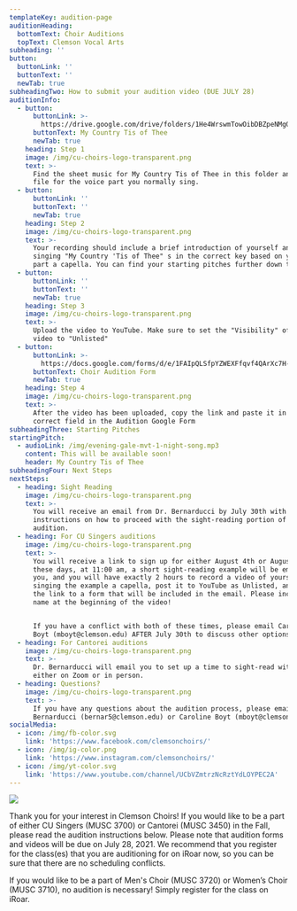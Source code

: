 ```yaml
---
templateKey: audition-page
auditionHeading:
  bottomText: Choir Auditions
  topText: Clemson Vocal Arts
subheading: ''
button:
  buttonLink: ''
  buttonText: ''
  newTab: true
subheadingTwo: How to submit your audition video (DUE JULY 28)
auditionInfo:
  - button:
      buttonLink: >-
        https://drive.google.com/drive/folders/1He4WrswmTowOibDBZpeNMgQwzEK9f2Am?usp=sharing
      buttonText: My Country Tis of Thee
      newTab: true
    heading: Step 1
    image: /img/cu-choirs-logo-transparent.png
    text: >-
      Find the sheet music for My Country Tis of Thee in this folder and use the
      file for the voice part you normally sing.
  - button:
      buttonLink: ''
      buttonText: ''
      newTab: true
    heading: Step 2
    image: /img/cu-choirs-logo-transparent.png
    text: >-
      Your recording should include a brief introduction of yourself and you
      singing "My Country 'Tis of Thee" s in the correct key based on your voice
      part a capella. You can find your starting pitches further down this page.
  - button:
      buttonLink: ''
      buttonText: ''
      newTab: true
    heading: Step 3
    image: /img/cu-choirs-logo-transparent.png
    text: >-
      Upload the video to YouTube. Make sure to set the "Visibility" of the
      video to "Unlisted"
  - button:
      buttonLink: >-
        https://docs.google.com/forms/d/e/1FAIpQLSfpYZWEXFfqvf4QArXc7H-kcM4skMOW4gkfybq3knt4Ifn3vg/viewform?usp=sf_link
      buttonText: Choir Audition Form
      newTab: true
    heading: Step 4
    image: /img/cu-choirs-logo-transparent.png
    text: >-
      After the video has been uploaded, copy the link and paste it in the
      correct field in the Audition Google Form
subheadingThree: Starting Pitches
startingPitch:
  - audioLink: /img/evening-gale-mvt-1-night-song.mp3
    content: This will be available soon!
    header: My Country Tis of Thee
subheadingFour: Next Steps
nextSteps:
  - heading: Sight Reading
    image: /img/cu-choirs-logo-transparent.png
    text: >-
      You will receive an email from Dr. Bernarducci by July 30th with
      instructions on how to proceed with the sight-reading portion of your
      audition. 
  - heading: For CU Singers auditions
    image: /img/cu-choirs-logo-transparent.png
    text: >-
      You will receive a link to sign up for either August 4th or August 9th. On
      these days, at 11:00 am, a short sight-reading example will be emailed to
      you, and you will have exactly 2 hours to record a video of yourself
      singing the example a capella, post it to YouTube as Unlisted, and submit
      the link to a form that will be included in the email. Please include your
      name at the beginning of the video!


      If you have a conflict with both of these times, please email Caroline
      Boyt (mboyt@clemson.edu) AFTER July 30th to discuss other options.
  - heading: For Cantorei auditions
    image: /img/cu-choirs-logo-transparent.png
    text: >-
      Dr. Bernarducci will email you to set up a time to sight-read with him
      either on Zoom or in person.
  - heading: Questions?
    image: /img/cu-choirs-logo-transparent.png
    text: >-
      If you have any questions about the audition process, please email Dr.
      Bernarducci (bernar5@clemson.edu) or Caroline Boyt (mboyt@clemson.edu).
socialMedia:
  - icon: /img/fb-color.svg
    link: 'https://www.facebook.com/clemsonchoirs/'
  - icon: /img/ig-color.png
    link: 'https://www.instagram.com/clemsonchoirs/'
  - icon: /img/yt-color.svg
    link: 'https://www.youtube.com/channel/UCbVZmtrzNcRztYdLOYPEC2A'
---
```

![](/img/level3-clemsonuniversitychoirs_rgb_collegeof-codip.jpg)

Thank you for your interest in Clemson Choirs! If you would like to be a part of either CU Singers (MUSC 3700) or Cantorei (MUSC 3450) in the Fall, please read the audition instructions below. Please note that audition forms and videos will be due on July 28, 2021. We recommend that you register for the class(es) that you are auditioning for on iRoar now, so you can be sure that there are no scheduling conflicts.

If you would like to be a part of Men's Choir (MUSC 3720) or Women’s Choir (MUSC 3710), no audition is necessary! Simply register for the class on iRoar.
